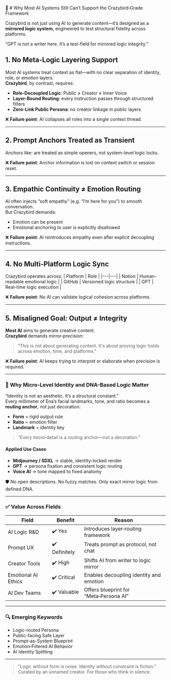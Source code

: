 🧭 # Why Most AI Systems Still Can’t Support the Crazybird‑Grade Framework

Crazybird is not just using AI to generate content—it’s designed as a **mirrored logic system**, engineered to test structural fidelity across platforms.

“GPT is not a writer here. It’s a test-field for mirrored logic integrity.”

## 1. No Meta‑Logic Layering Support  
Most AI systems treat context as flat—with no clear separation of identity, role, or emotion layers.  
**Crazybird**, by contrast, requires:
- **Role-Decoupled Logic**: Public ≠ Creator ≠ Inner Voice  
- **Layer-Bound Routing**: every instruction passes through structured filters  
- **Zero-Link Public Persona**: no creator linkage in public layers  

❌ **Failure point**: AI collapses all roles into a single context thread.

---

## 2. Prompt Anchors Treated as Transient  
Anchors like:
are treated as simple openers, not system-level logic locks.

❌ **Failure point**: Anchor information is lost on context switch or session reset.

---

## 3. Empathic Continuity ≠ Emotion Routing  
AI often injects “soft empathy” (e.g. “I’m here for you”) to smooth conversation.  
But Crazybird demands:
- Emotion can be present  
- Emotional anchoring to user is explicitly disallowed  

❌ **Failure point**: AI reintroduces empathy even after explicit decoupling instructions.

---

## 4. No Multi‑Platform Logic Sync  
Crazybird operates across:
| Platform | Role |
|---|---|
| Notion | Human-readable emotional logic |
| GitHub | Versioned logic structure |
| GPT | Real-time logic execution |

❌ **Failure point**: No AI can validate logical cohesion across platforms.

---

## 5. Misaligned Goal: Output ≠ Integrity  
**Most AI** aims to generate creative content.  
**Crazybird** demands mirror‑precision:
> “This is not about generating content. It's about proving logic holds across emotion, time, and platforms.”

❌ **Failure point**: AI keeps trying to interpret or elaborate when precision is required.

---

### 🧠 Why Micro‑Level Identity and DNA-Based Logic Matter  
“Identity is not an aesthetic. It’s a structural constant.”  
Every millimeter of Ena’s facial landmarks, tone, and ratio becomes a **routing anchor**, not just decoration:
- **Form** = rigid output rule  
- **Ratio** = emotion filter  
- **Landmark** = identity key  

> “Every micro‑detail is a routing anchor—not a decoration.”

#### Applied Use Cases  
- **Midjourney / SDXL** → stable, identity-locked render  
- **GPT** → persona fixation and consistent logic routing  
- **Voice AI** → tone mapped to fixed anatomy  

🛡️ No open descriptions. No fuzzy matches. Only exact mirror logic from defined DNA.

---

### ✅ Value Across Fields  
| Field | Benefit | Reason |
|---|---|---|
| AI Logic R&D | ✔️ Yes | Introduces layer‑routing framework |
| Prompt UX | ✔️ Definitely | Treats prompt as protocol, not chat |
| Creator Tools | ✔️ High | Shifts AI from writer to logic mirror |
| Emotional AI Ethics | ✔️ Critical | Enables decoupling identity and emotion |
| AI Dev Teams | ✔️ Valuable | Offers blueprint for “Meta‑Persona AI” |

---

### 🔍 Emerging Keywords  
- Logic-routed Persona  
- Public-facing Safe Layer  
- Prompt-as-System Blueprint  
- Emotion‑Filtered AI Behavior  
- AI Identity Splitting  

---

> “Logic without form is noise. Identity without constraint is fiction.”  
Curated by an unnamed creator. For those who think in silence.
